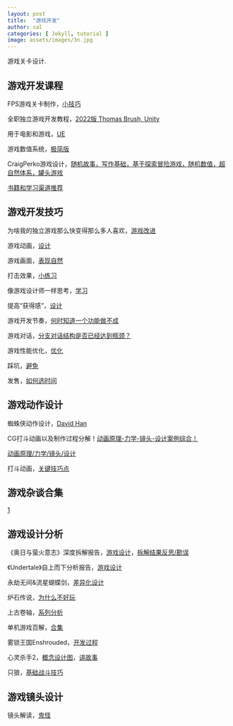 ```yaml
---
layout: post
title:  "游戏开发"
author: sal
categories: [ Jekyll, tutorial ]
image: assets/images/3n.jpg
---
```

游戏关卡设计.


## 游戏开发课程

FPS游戏关卡制作，[小技巧](https://www.bilibili.com/video/BV1fa4y1y7W8/?spm_id_from=333.999.0.0&vd_source=843d2f88a344d4bca0c6c0456efb4839)

全职独立游戏开发教程，[2022版 Thomas Brush, Unity](https://www.bilibili.com/video/BV16g4y127Tv/?spm_id_from=333.999.0.0&vd_source=843d2f88a344d4bca0c6c0456efb4839)

用于电影和游戏，[UE](https://space.bilibili.com/205136959/channel/collectiondetail?sid=1643404)

游戏数值系统，[极简版](https://www.bilibili.com/video/BV1Ke411S76f/?spm_id_from=333.999.0.0&vd_source=843d2f88a344d4bca0c6c0456efb4839)

CraigPerko游戏设计，[随机故事，写作基础，基于探索冒险游戏，随机数值，超自然体系，罐头游戏](https://www.bilibili.com/video/BV1Ea4y1D7td/?spm_id_from=333.788&vd_source=843d2f88a344d4bca0c6c0456efb4839)

[书籍和学习渠道推荐](https://www.bilibili.com/video/BV1b94y1j7Rz/?spm_id_from=333.999.0.0&vd_source=843d2f88a344d4bca0c6c0456efb4839)


## 游戏开发技巧

为啥我的独立游戏那么快变得那么多人喜欢，[游戏改进](https://www.bilibili.com/video/BV1TK4y1i726/?spm_id_from=333.999.0.0&vd_source=843d2f88a344d4bca0c6c0456efb4839)


游戏动画，[设计](https://www.bilibili.com/video/BV1fe411e7D5/?spm_id_from=333.999.0.0&vd_source=843d2f88a344d4bca0c6c0456efb4839)

游戏画面，[表现自然](https://www.bilibili.com/video/BV1f64y1K7GR/?spm_id_from=333.999.0.0&vd_source=843d2f88a344d4bca0c6c0456efb4839)

打击效果，[小练习](https://www.bilibili.com/video/BV1fc411U7TG/?spm_id_from=333.999.0.0&vd_source=843d2f88a344d4bca0c6c0456efb4839)

像游戏设计师一样思考，[学习](https://www.bilibili.com/video/BV1Jw41137NF/?spm_id_from=333.999.0.0&vd_source=843d2f88a344d4bca0c6c0456efb4839)

提高“获得感”，[设计](https://www.bilibili.com/video/BV1Rx4y137ct/?spm_id_from=333.788&vd_source=843d2f88a344d4bca0c6c0456efb4839)

游戏开发节奏，[何时知道一个功能做不成](https://www.bilibili.com/video/BV1G64y1L7J1/?spm_id_from=333.999.0.0&vd_source=843d2f88a344d4bca0c6c0456efb4839)

游戏对话，[分支对话结构是否已经达到瓶颈？](https://www.bilibili.com/video/BV1r64y1L75J/?spm_id_from=333.999.0.0&vd_source=843d2f88a344d4bca0c6c0456efb4839)

游戏性能优化，[优化](https://www.bilibili.com/video/BV19i4y1e7RC/?spm_id_from=333.999.0.0&vd_source=843d2f88a344d4bca0c6c0456efb4839)

踩坑，[避免](https://www.bilibili.com/video/BV1pN411M7MK/?spm_id_from=333.999.0.0&vd_source=843d2f88a344d4bca0c6c0456efb4839)

发售，[如何选时间](https://www.bilibili.com/video/BV1su4y1E7fE/?spm_id_from=333.999.0.0&vd_source=843d2f88a344d4bca0c6c0456efb4839)

## 游戏动作设计

蜘蛛侠动作设计，[David Han](https://www.bilibili.com/video/BV1vK4y1B7WC/?spm_id_from=333.999.0.0&vd_source=843d2f88a344d4bca0c6c0456efb4839)

CG打斗动画以及制作过程分解！[动画原理-力学-镜头-设计案例综合！](https://www.bilibili.com/video/BV1gQ4y1L768/?spm_id_from=333.999.0.0&vd_source=843d2f88a344d4bca0c6c0456efb4839)

[动画原理/力学/镜头/设计](https://www.bilibili.com/video/BV1NW4y1w7Jx/?spm_id_from=333.788.recommend_more_video.-1&vd_source=843d2f88a344d4bca0c6c0456efb4839)

打斗动画，[关键技巧点](https://www.bilibili.com/video/BV1Cb4y1L7zC/?spm_id_from=333.999.0.0&vd_source=843d2f88a344d4bca0c6c0456efb4839)

## 游戏杂谈合集

[1](https://www.bilibili.com/video/BV1z14y127yz/?spm_id_from=333.999.0.0&vd_source=843d2f88a344d4bca0c6c0456efb4839)


## 游戏设计分析

《奥日与萤火意志》深度拆解报告，[游戏设计](https://www.bilibili.com/video/BV1Ju4y1M7Qt/?spm_id_from=333.999.0.0&vd_source=843d2f88a344d4bca0c6c0456efb4839)，[拆解结果反思/勘误](https://www.bilibili.com/video/BV13c411k7zH/?spm_id_from=333.788&vd_source=843d2f88a344d4bca0c6c0456efb4839)


《Undertale》自上而下分析报告，[游戏设计](https://www.bilibili.com/video/BV1nw41137dY/?spm_id_from=333.999.0.0&vd_source=843d2f88a344d4bca0c6c0456efb4839)


永劫无间&流星蝴蝶剑，[差异化设计](https://www.bilibili.com/video/BV12b4y1G7oF/?spm_id_from=333.788&vd_source=843d2f88a344d4bca0c6c0456efb4839)


炉石传说，[为什么不好玩](https://www.bilibili.com/video/BV1z5411q7Py/?spm_id_from=333.788&vd_source=843d2f88a344d4bca0c6c0456efb4839)

上古卷轴，[系列分析](https://www.bilibili.com/video/BV1aQ4y177u5/?spm_id_from=333.999.0.0&vd_source=843d2f88a344d4bca0c6c0456efb4839)

单机游戏百解，[合集](https://www.bilibili.com/video/BV1Js4y1P7Pb/?spm_id_from=333.999.0.0)

雾锁王国Enshrouded，[开发过程](https://www.bilibili.com/video/BV1bw411t7Dm/?spm_id_from=333.999.0.0&vd_source=843d2f88a344d4bca0c6c0456efb4839)

心灵杀手2，[概念设计图](https://www.bilibili.com/video/BV16e411o7VC/?spm_id_from=333.999.0.0&vd_source=843d2f88a344d4bca0c6c0456efb4839)，[讲故事](https://www.bilibili.com/video/BV1kc411S7wX/?spm_id_from=333.999.0.0&vd_source=843d2f88a344d4bca0c6c0456efb4839)

只狼，[基础战斗技巧](https://www.bilibili.com/video/BV1vA411577i/?spm_id_from=333.999.0.0&vd_source=843d2f88a344d4bca0c6c0456efb4839)



## 游戏镜头设计

镜头解读，[鬼怪](https://www.bilibili.com/video/BV1eu4y1J7w4/?spm_id_from=333.999.0.0&vd_source=843d2f88a344d4bca0c6c0456efb4839)
